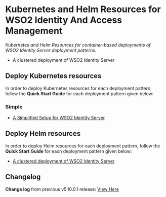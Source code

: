 # Kubernetes and Helm Resources for WSO2 Identity And Access Management

*Kubernetes and Helm Resources for container-based deployments of WSO2 Identity Server deployment patterns.*

* A clustered deployment of WSO2 Identity Server

## Deploy Kubernetes resources

In order to deploy Kubernetes resources for each deployment pattern, follow the **Quick Start Guide** for each deployment pattern
given below:

### Simple

* [A Simplified Setup for WSO2 Identity Server](simple/README.md)

## Deploy Helm resources

In order to deploy Helm resources for each deployment pattern, follow the **Quick Start Guide** for each deployment pattern
given below:

* [A clustered deployment of WSO2 Identity Server](advanced/is-pattern-1/README.md)

## Changelog

**Change log** from previous v5.10.0.1 release: [View Here](CHANGELOG.md)
